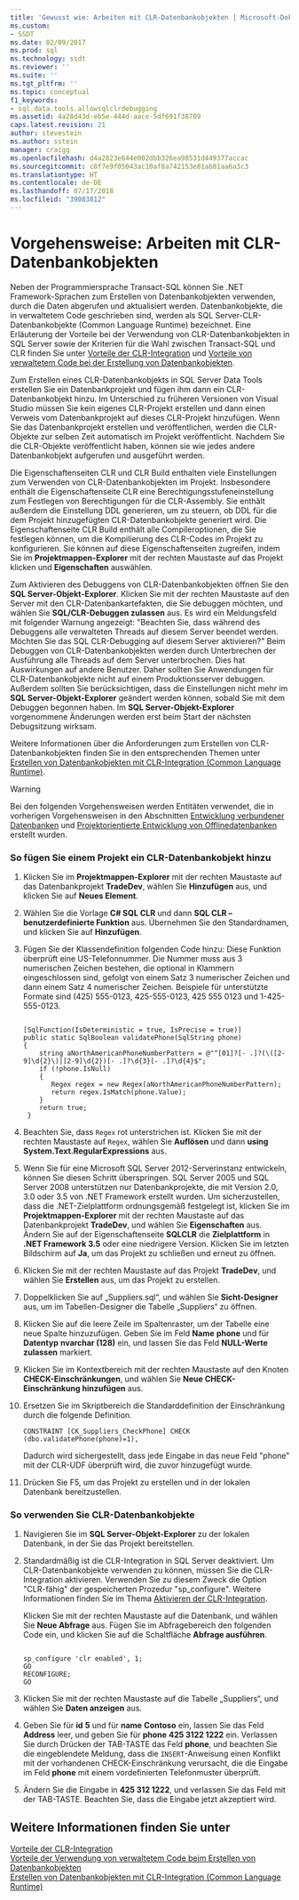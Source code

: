 ```yaml
---
title: 'Gewusst wie: Arbeiten mit CLR-Datenbankobjekten | Microsoft-Dokumentation'
ms.custom:
- SSDT
ms.date: 02/09/2017
ms.prod: sql
ms.technology: ssdt
ms.reviewer: ''
ms.suite: ''
ms.tgt_pltfrm: ''
ms.topic: conceptual
f1_keywords:
- sql.data.tools.allowsqlclrdebugging
ms.assetid: 4a28d43d-eb5e-444d-aace-5df691f38709
caps.latest.revision: 21
author: stevestein
ms.author: sstein
manager: craigg
ms.openlocfilehash: d4a2823e644e002dbb326ea98531d449377accac
ms.sourcegitcommit: c8f7e9f05043ac10af8a742153e81ab81aa6a3c3
ms.translationtype: HT
ms.contentlocale: de-DE
ms.lasthandoff: 07/17/2018
ms.locfileid: "39083812"
---
```

# <a name="how-to-work-with-clr-database-objects"></a>Vorgehensweise: Arbeiten mit CLR-Datenbankobjekten
Neben der Programmiersprache Transact\-SQL können Sie .NET Framework-Sprachen zum Erstellen von Datenbankobjekten verwenden, durch die Daten abgerufen und aktualisiert werden. Datenbankobjekte, die in verwaltetem Code geschrieben sind, werden als SQL Server-CLR-Datenbankobjekte (Common Language Runtime) bezeichnet. Eine Erläuterung der Vorteile bei der Verwendung von CLR-Datenbankobjekten in SQL Server sowie der Kriterien für die Wahl zwischen Transact\-SQL und CLR finden Sie unter [Vorteile der CLR-Integration](http://msdn.microsoft.com/en-us/library/ms131045.aspx) und [Vorteile von verwaltetem Code bei der Erstellung von Datenbankobjekten](http://msdn.microsoft.com/en-us/library/k2e1fb36.aspx).  
  
Zum Erstellen eines CLR-Datenbankobjekts in SQL Server Data Tools erstellen Sie ein Datenbankprojekt und fügen ihm dann ein CLR-Datenbankobjekt hinzu. Im Unterschied zu früheren Versionen von Visual Studio müssen Sie kein eigenes CLR-Projekt erstellen und dann einen Verweis vom Datenbankprojekt auf dieses CLR-Projekt hinzufügen. Wenn Sie das Datenbankprojekt erstellen und veröffentlichen, werden die CLR-Objekte zur selben Zeit automatisch im Projekt veröffentlicht. Nachdem Sie die CLR-Objekte veröffentlicht haben, können sie wie jedes andere Datenbankobjekt aufgerufen und ausgeführt werden.  
  
Die Eigenschaftenseiten CLR und CLR Build enthalten viele Einstellungen zum Verwenden von CLR-Datenbankobjekten im Projekt. Insbesondere enthält die Eigenschaftenseite CLR eine Berechtigungsstufeneinstellung zum Festlegen von Berechtigungen für die CLR-Assembly. Sie enthält außerdem die Einstellung DDL generieren, um zu steuern, ob DDL für die dem Projekt hinzugefügten CLR-Datenbankobjekte generiert wird. Die Eigenschaftenseite CLR Build enthält alle Compileroptionen, die Sie festlegen können, um die Kompilierung des CLR-Codes im Projekt zu konfigurieren. Sie können auf diese Eigenschaftenseiten zugreifen, indem Sie im **Projektmappen-Explorer** mit der rechten Maustaste auf das Projekt klicken und **Eigenschaften** auswählen.  
  
Zum Aktivieren des Debuggens von CLR-Datenbankobjekten öffnen Sie den **SQL Server-Objekt-Explorer**. Klicken Sie mit der rechten Maustaste auf den Server mit den CLR-Datenbankartefakten, die Sie debuggen möchten, und wählen Sie **SQL/CLR-Debuggen zulassen** aus. Es wird ein Meldungsfeld mit folgender Warnung angezeigt: "Beachten Sie, dass während des Debuggens alle verwalteten Threads auf diesem Server beendet werden. Möchten Sie das SQL CLR-Debugging auf diesem Server aktivieren?" Beim Debuggen von CLR-Datenbankobjekten werden durch Unterbrechen der Ausführung alle Threads auf dem Server unterbrochen. Dies hat Auswirkungen auf andere Benutzer. Daher sollten Sie Anwendungen für CLR-Datenbankobjekte nicht auf einem Produktionsserver debuggen. Außerdem sollten Sie berücksichtigen, dass die Einstellungen nicht mehr im **SQL Server-Objekt-Explorer** geändert werden können, sobald Sie mit dem Debuggen begonnen haben. Im **SQL Server-Objekt-Explorer** vorgenommene Änderungen werden erst beim Start der nächsten Debugsitzung wirksam.  
  
Weitere Informationen über die Anforderungen zum Erstellen von CLR-Datenbankobjekten finden Sie in den entsprechenden Themen unter [Erstellen von Datenbankobjekten mit CLR-Integration (Common Language Runtime)](http://msdn.microsoft.com/en-us/library/ms131046.aspx).  
  
> [!WARNING]  
> Bei den folgenden Vorgehensweisen werden Entitäten verwendet, die in vorherigen Vorgehensweisen in den Abschnitten [Entwicklung verbundener Datenbanken](../ssdt/connected-database-development.md) und [Projektorientierte Entwicklung von Offlinedatenbanken](../ssdt/project-oriented-offline-database-development.md) erstellt wurden.  
  
### <a name="to-add-a-clr-database-object-to-your-project"></a>So fügen Sie einem Projekt ein CLR-Datenbankobjekt hinzu  
  
1.  Klicken Sie im **Projektmappen-Explorer** mit der rechten Maustaste auf das Datenbankprojekt **TradeDev**, wählen Sie **Hinzufügen** aus, und klicken Sie auf **Neues Element**.  
  
2.  Wählen Sie die Vorlage **C# SQL CLR** und dann **SQL CLR – benutzerdefinierte Funktion** aus. Übernehmen Sie den Standardnamen, und klicken Sie auf **Hinzufügen**.  
  
3.  Fügen Sie der Klassendefinition folgenden Code hinzu: Diese Funktion überprüft eine US-Telefonnummer. Die Nummer muss aus 3 numerischen Zeichen bestehen, die optional in Klammern eingeschlossen sind, gefolgt von einem Satz 3 numerischer Zeichen und dann einem Satz 4 numerischer Zeichen. Beispiele für unterstützte Formate sind (425) 555-0123, 425-555-0123, 425 555 0123 und 1-425-555-0123.  
  
    ```  
  
    [SqlFunction(IsDeterministic = true, IsPrecise = true)]  
    public static SqlBoolean validatePhone(SqlString phone)  
    {  
        string aNorthAmericanPhoneNumberPattern = @"^[01]?[- .]?(\([2-9]\d{2}\)|[2-9]\d{2})[- .]?\d{3}[- .]?\d{4}$";  
        if (!phone.IsNull)  
        {  
           Regex regex = new Regex(aNorthAmericanPhoneNumberPattern);  
           return regex.IsMatch(phone.Value);  
        }  
        return true;  
     }  
    ```  
  
4.  Beachten Sie, dass `Regex` rot unterstrichen ist. Klicken Sie mit der rechten Maustaste auf `Regex`, wählen Sie **Auflösen** und dann **using System.Text.RegularExpressions** aus.  
  
5.  Wenn Sie für eine Microsoft SQL Server 2012-Serverinstanz entwickeln, können Sie diesen Schritt überspringen. SQL Server 2005 und SQL Server 2008 unterstützen nur Datenbankprojekte, die mit Version 2.0, 3.0 oder 3.5 von .NET Framework erstellt wurden. Um sicherzustellen, dass die .NET-Zielplattform ordnungsgemäß festgelegt ist, klicken Sie im **Projektmappen-Explorer** mit der rechten Maustaste auf das Datenbankprojekt **TradeDev**, und wählen Sie **Eigenschaften** aus. Ändern Sie auf der Eigenschaftenseite **SQLCLR** die **Zielplattform** in **.NET Framework 3.5** oder eine niedrigere Version. Klicken Sie im letzten Bildschirm auf **Ja**, um das Projekt zu schließen und erneut zu öffnen.  
  
6.  Klicken Sie mit der rechten Maustaste auf das Projekt **TradeDev**, und wählen Sie **Erstellen** aus, um das Projekt zu erstellen.  
  
7.  Doppelklicken Sie auf „Suppliers.sql“, und wählen Sie **Sicht-Designer** aus, um im Tabellen-Designer die Tabelle „Suppliers“ zu öffnen.  
  
8.  Klicken Sie auf die leere Zeile im Spaltenraster, um der Tabelle eine neue Spalte hinzuzufügen. Geben Sie im Feld **Name** **phone** und für **Datentyp** **nvarchar (128)** ein, und lassen Sie das Feld **NULL-Werte zulassen** markiert.  
  
9. Klicken Sie im Kontextbereich mit der rechten Maustaste auf den Knoten **CHECK-Einschränkungen**, und wählen Sie **Neue CHECK-Einschränkung hinzufügen** aus.  
  
10. Ersetzen Sie im Skriptbereich die Standarddefinition der Einschränkung durch die folgende Definition.  
  
    ```  
    CONSTRAINT [CK_Suppliers_CheckPhone] CHECK (dbo.validatePhone(phone)=1),  
    ```  
  
    Dadurch wird sichergestellt, dass jede Eingabe in das neue Feld "phone" mit der CLR-UDF überprüft wird, die zuvor hinzugefügt wurde.  
  
11. Drücken Sie F5, um das Projekt zu erstellen und in der lokalen Datenbank bereitzustellen.  
  
### <a name="to-use-clr-database-objects"></a>So verwenden Sie CLR-Datenbankobjekte  
  
1.  Navigieren Sie im **SQL Server-Objekt-Explorer** zu der lokalen Datenbank, in der Sie das Projekt bereitstellen.  
  
2.  Standardmäßig ist die CLR-Integration in SQL Server deaktiviert. Um CLR-Datenbankobjekte verwenden zu können, müssen Sie die CLR-Integration aktivieren. Verwenden Sie zu diesem Zweck die Option "CLR-fähig" der gespeicherten Prozedur "sp_configure". Weitere Informationen finden Sie im Thema [Aktivieren der CLR-Integration](http://msdn.microsoft.com/en-us/library/ms131048.aspx).  
  
    Klicken Sie mit der rechten Maustaste auf die Datenbank, und wählen Sie **Neue Abfrage** aus. Fügen Sie im Abfragebereich den folgenden Code ein, und klicken Sie auf die Schaltfläche **Abfrage ausführen**.  
  
    ```  
  
    sp_configure 'clr enabled', 1;  
    GO  
    RECONFIGURE;  
    GO  
    ```  
  
3.  Klicken Sie mit der rechten Maustaste auf die Tabelle „Suppliers“, und wählen Sie **Daten anzeigen** aus.  
  
4.  Geben Sie für **id** **5** und für **name** **Contoso** ein, lassen Sie das Feld **Address** leer, und geben Sie für **phone** **425 3122 1222** ein. Verlassen Sie durch Drücken der TAB-TASTE das Feld **phone**, und beachten Sie die eingeblendete Meldung, dass die `INSERT`-Anweisung einen Konflikt mit der vorhandenen CHECK-Einschränkung verursacht, die die Eingabe im Feld **phone** mit einem vordefinierten Telefonmuster überprüft.  
  
5.  Ändern Sie die Eingabe in **425 312 1222**, und verlassen Sie das Feld mit der TAB-TASTE. Beachten Sie, dass die Eingabe jetzt akzeptiert wird.  
  
## <a name="see-also"></a>Weitere Informationen finden Sie unter  
[Vorteile der CLR-Integration](http://msdn.microsoft.com/en-us/library/ms131045.aspx)  
[Vorteile der Verwendung von verwaltetem Code beim Erstellen von Datenbankobjekten](http://msdn.microsoft.com/en-us/library/k2e1fb36.aspx)  
[Erstellen von Datenbankobjekten mit CLR-Integration (Common Language Runtime)](http://msdn.microsoft.com/en-us/library/ms131046.aspx)  
  
